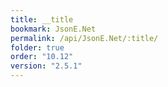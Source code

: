 ```yaml
---
title: __title
bookmark: JsonE.Net
permalink: /api/JsonE.Net/:title/
folder: true
order: "10.12"
version: "2.5.1"
---
```

